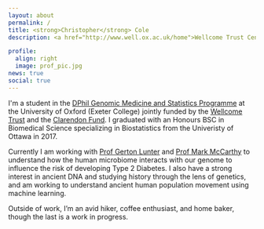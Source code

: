 ```yaml
---
layout: about
permalink: /
title: <strong>Christopher</strong> Cole
description: <a href="http://www.well.ox.ac.uk/home">Wellcome Trust Centre for Human Genetics</a>, <a href="https://ox.ac.uk">University of Oxford</a>

profile:
  align: right
  image: prof_pic.jpg
news: true
social: true
---
```


I'm a student in the [DPhil Genomic Medicine and Statistics Programme](https://www.ox.ac.uk/admissions/graduate/courses/dphil-genomic-medicine-and-statistics?wssl=1) at the University of Oxford (Exeter College) jointly funded by the [Wellcome Trust](http://www.well.ox.ac.uk/home) and the [Clarendon Fund](http://www.ox.ac.uk/clarendon/about). I graduated with an Honours BSC in Biomedical Science specializing in Biostatistics from the Univeristy of Ottawa in 2017. 

Currently I am working with [Prof Gerton Lunter](http://www.well.ox.ac.uk/gerton-lunter-2) and [Prof Mark McCarthy](https://www.ndm.ox.ac.uk/principal-investigators/researcher/mark-mccarthy) to understand how the human microbiome interacts with our genome to influence the risk of developing Type 2 Diabetes. I also have a strong interest in ancient DNA and studying history through the lens of genetics, and am working to understand ancient human population movement using machine learning. 

Outside of work, I’m an avid hiker, coffee enthusiast, and home baker, though the last is a work in progress.
